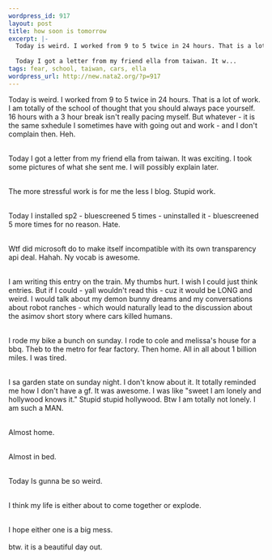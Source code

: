 ```yaml
--- 
wordpress_id: 917
layout: post
title: how soon is tomorrow
excerpt: |-
  Today is weird. I worked from 9 to 5 twice in 24 hours. That is a lot of work. I am totally of the school of thought that you should always pace yourself. 16 hours with a 3 hour break isn't really pacing myself. But whatever - it is the same sxhedule I sometimes have with going out and work - and I don't complain then. Heh.
  
  Today I got a letter from my friend ella from taiwan. It w...
tags: fear, school, taiwan, cars, ella
wordpress_url: http://new.nata2.org/?p=917
---
```

Today is weird. I worked from 9 to 5 twice in 24 hours. That is a lot of work. I am totally of the school of thought that you should always pace yourself. 16 hours with a 3 hour break isn't really pacing myself. But whatever - it is the same sxhedule I sometimes have with going out and work - and I don't complain then. Heh.<br/><br/>

Today I got a letter from my friend ella from taiwan. It was exciting. I took some pictures of what she sent me. I will possibly explain later.<br/><br/>

The more stressful work is for me the less I blog. Stupid work.<br/><br/>

Today I installed sp2 - bluescreened 5 times - uninstalled it - bluescreened 5 more times for no reason. Hate.<br/><br/>

Wtf did microsoft do to make itself incompatible with its own transparency api deal. Hahah. Ny vocab is awesome.<br/><br/>

I am writing this entry on the train. My thumbs hurt. I wish I could just think entries. But if I could - yall wouldn't read this - cuz it would be LONG and weird. I would talk about my demon bunny dreams and my conversations about robot ranches - which would naturally lead to the discussion about the asimov short story where cars killed humans.<br/><br/>

I rode my bike a bunch on sunday. I rode to cole and melissa's house for a bbq. Theb to the metro for fear factory. Then home. All in all about 1 billion miles. I was tired.<br/><br/>

I sa garden state on sunday night. I don't know about it. It totally reminded me how I don't have a gf. It was awesome. I was like "sweet I am lonely and hollywood knows it." Stupid stupid hollywood. Btw I am totally not lonely. I am such a MAN.<br/><br/>

Almost home.<br/><br/>

Almost in bed.<br/><br/>

Today Is gunna be so weird.<br/><br/>

I think my life is either about to come together or explode.<br/><br/>

I hope either one is a big mess.<br/><br/>
btw. it is a beautiful day out. 
